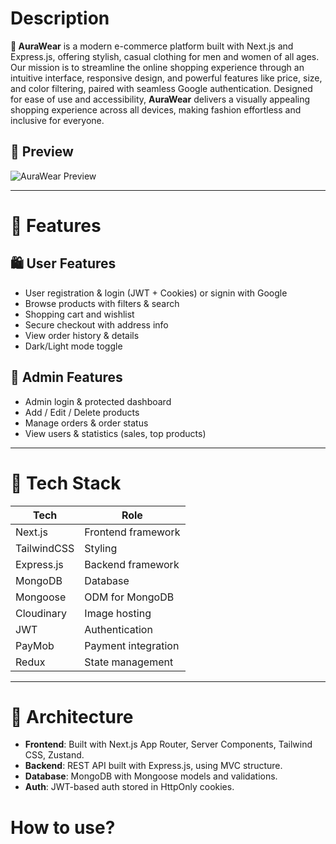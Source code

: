 # Description
**👕 AuraWear** is a modern e-commerce platform built with Next.js and Express.js, offering stylish, casual clothing for men and women of all ages. Our mission is to streamline the online shopping experience through an intuitive interface, responsive design, and powerful features like price, size, and color filtering, paired with seamless Google authentication. Designed for ease of use and accessibility, **AuraWear** delivers a visually appealing shopping experience across all devices, making fashion effortless and inclusive for everyone.

## 📸 Preview
![AuraWear Preview](./public/preview.png)

---

# 🚀 Features
  ## 🛍️ User Features
  - User registration & login (JWT + Cookies) or signin with Google
  - Browse products with filters & search
  - Shopping cart and wishlist
  - Secure checkout with address info
  - View order history & details
  - Dark/Light mode toggle

  ## 🔐 Admin Features
  - Admin login & protected dashboard
  - Add / Edit / Delete products
  - Manage orders & order status
  - View users & statistics (sales, top products)

---

# 🧱 Tech Stack
| Tech        | Role                |
| ----------- | ------------------- |
| Next.js     | Frontend framework  |
| TailwindCSS | Styling             |
| Express.js  | Backend framework   |
| MongoDB     | Database            |
| Mongoose    | ODM for MongoDB     |
| Cloudinary  | Image hosting       |
| JWT         | Authentication      |
| PayMob      | Payment integration |
| Redux       | State management    |

---

# 🧠 Architecture
- **Frontend**: Built with Next.js App Router, Server Components, Tailwind CSS, Zustand.
- **Backend**: REST API built with Express.js, using MVC structure.
- **Database**: MongoDB with Mongoose models and validations.
- **Auth**: JWT-based auth stored in HttpOnly cookies.

# How to use?
